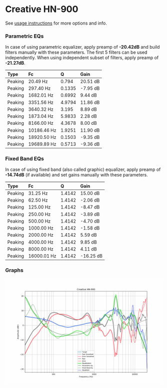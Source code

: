 # Creative HN-900
See [usage instructions](https://github.com/jaakkopasanen/AutoEq#usage) for more options and info.

### Parametric EQs
In case of using parametric equalizer, apply preamp of **-20.42dB** and build filters manually
with these parameters. The first 5 filters can be used independently.
When using independent subset of filters, apply preamp of **-21.27dB**.

| Type    | Fc          |      Q | Gain     |
|:--------|:------------|:-------|:---------|
| Peaking | 20.49 Hz    | 0.794  | 20.51 dB |
| Peaking | 297.40 Hz   | 0.1335 | -7.95 dB |
| Peaking | 1682.01 Hz  | 0.6992 | 9.44 dB  |
| Peaking | 3351.56 Hz  | 4.9794 | 11.86 dB |
| Peaking | 3640.32 Hz  | 3.195  | 8.89 dB  |
| Peaking | 1873.04 Hz  | 5.9833 | 2.28 dB  |
| Peaking | 8166.00 Hz  | 4.3678 | 8.00 dB  |
| Peaking | 10186.46 Hz | 1.9251 | 11.90 dB |
| Peaking | 18920.50 Hz | 0.1503 | -9.35 dB |
| Peaking | 19689.89 Hz | 0.5713 | -9.36 dB |

### Fixed Band EQs
In case of using fixed band (also called graphic) equalizer, apply preamp of **-14.74dB**
(if available) and set gains manually with these parameters.

| Type    | Fc          |      Q | Gain      |
|:--------|:------------|:-------|:----------|
| Peaking | 31.25 Hz    | 1.4142 | 15.00 dB  |
| Peaking | 62.50 Hz    | 1.4142 | -2.06 dB  |
| Peaking | 125.00 Hz   | 1.4142 | -8.47 dB  |
| Peaking | 250.00 Hz   | 1.4142 | -3.89 dB  |
| Peaking | 500.00 Hz   | 1.4142 | -4.70 dB  |
| Peaking | 1000.00 Hz  | 1.4142 | -1.58 dB  |
| Peaking | 2000.00 Hz  | 1.4142 | 5.59 dB   |
| Peaking | 4000.00 Hz  | 1.4142 | 9.85 dB   |
| Peaking | 8000.00 Hz  | 1.4142 | 4.11 dB   |
| Peaking | 16000.01 Hz | 1.4142 | -16.25 dB |

### Graphs
![](./Creative%20HN-900.png)